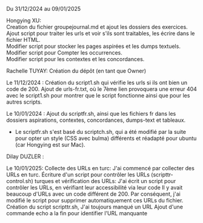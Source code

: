 Du 31/12/2024 au 09/01/2025   


Hongying XU:   
Creation du fichier groupejournal.md et ajout les dossiers des exercices.    
Ajout script pour traiter les urls et voir s'ils sont traitables, les écrire dans le fichier HTML.    
Modifier script pour stocker les pages aspirées et les dumps textuels.    
Modifier script pour Compter les occurrences.    
Modifier script pour les contextes et les concordances.  


Rachelle TUYAY:
Création du dépôt (en tant que Owner)

Le 11/12/2024 :
Création du script1.sh qui vérifie les urls si ils ont bien un code de 200.
Ajout de urls-fr.txt, où le 7ème lien provoquera une erreur 404 avec le script1.sh pour montrer que le script fonctionne ainsi que pour les autres scripts.

Le 10/01/2024 :
Ajout du scriptfr.sh, ainsi que les fichiers fr dans les dossiers aspirations, contextes, concordances, dumps-text et tableaux.
- Le scriptfr.sh s'est basé du scriptch.sh, qui a été modifié par la suite pour opter un style (CSS avec bulma) différents et réadapté pour ubuntu (car Hongying est sur Mac).

Dilay DUZLER :

Le 10/01/2025: 
Collecte des URLs en turc: J'ai commencé par collecter des URLs en turc.
Écriture d'un script pour contrôler les URLs (scripttr-control.sh) turques et vérification des URLs: J'ai écrit un script pour contrôler les URLs, en vérifiant leur accessibilité via leur code
Il y avait beaucoup d'URLs avec un code différent de 200. Par conséquent, j'ai modifié le script pour supprimer automatiquement ces URLs du fichier.
Création du script scripttr.sh, J'ai toujours manqué un URL
Ajout d'une commande echo a la fin pour identifier l'URL manquante
